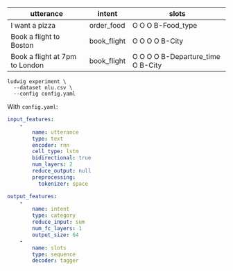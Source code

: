 | utterance                      | intent      | slots                             |
| ------------------------------ | ----------- | --------------------------------- |
| I want a pizza                 | order_food  | O O O B-Food_type                 |
| Book a flight to Boston        | book_flight | O O O O B-City                    |
| Book a flight at 7pm to London | book_flight | O O O O B-Departure_time O B-City |

```
ludwig experiment \
  --dataset nlu.csv \
  --config config.yaml
```

With `config.yaml`:

```yaml
input_features:
    -
        name: utterance
        type: text
        encoder: rnn
        cell_type: lstm
        bidirectional: true
        num_layers: 2
        reduce_output: null
        preprocessing:
          tokenizer: space

output_features:
    -
        name: intent
        type: category
        reduce_input: sum
        num_fc_layers: 1
        output_size: 64
    -
        name: slots
        type: sequence
        decoder: tagger
```
